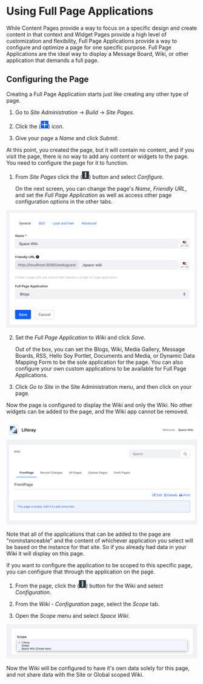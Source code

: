 # Using Full Page Applications

While Content Pages provide a way to focus on a specific design and create 
content in that context and Widget Pages provide a high level of customization 
and flexibility, Full Page Applications provide a way to configure 
and optimize a page for one specific purpose. Full Page Applications are the 
ideal way to display a Message Board, Wiki, or other application that demands a 
full page.

## Configuring the Page

Creating a Full Page Application starts just like creating any other type of 
page.

1.  Go to *Site Administration* &rarr; *Build* &rarr; *Site Pages*.

2.  Click the (![Add Page](../../../../../images/icon-add.png)) icon.

3.  Give your page a *Name* and click *Submit*.

At this point, you created the page, but it will contain no content, and if you 
visit the page, there is no way to add any content or widgets to the page. You 
need to configure the page for it to function.

1.  From *Site Pages* click the (![Options](../../../../../images/icon-options.png)) button and select 
    *Configure*.
    
    On the next screen, you can change the page's *Name*, *Friendly URL*, and 
    set the *Full Page Application* as well as access other page configuration
    options in the other tabs.
    
![Figure X: The Full Page Application configuration page.](../../../../../images/full-page-app-configure.png)
    
2.  Set the *Full Page Application* to *Wiki* and click *Save*.

    Out of the box, you can set the Blogs, Wiki, Media Gallery, Message Boards,
    RSS, Hello Soy Portlet, Documents and Media, or Dynamic Data Mapping Form 
    to be the sole application for the page. You can also configure your own
    custom applications to be available for Full Page Applications.
    
3.  Click *Go to Site* in the Site Administration menu, and then click on your
    page.

Now the page is configured to display the Wiki and only the Wiki. No other 
widgets can be added to the page, and the Wiki app cannot be removed.

![Figure X: The Wiki displayed as a Full Page Application.](../../../../../images/single-page-app-wiki.png)

Note that all of the applications that can be added to the page are 
"noninstanceable" and the content of whichever application you select will be 
based on the instance for that site. So if you already had data in your Wiki it 
will display on this page.

If you want to configure the application to be scoped to this specific page, 
you can configure that through the application on the page.

1.  From the page, click the (![Options](../../../../../images/icon-options.png)) button for the Wiki and
    select *Configuration*.
    
2.  From the *Wiki - Configuration* page, select the *Scope* tab.

3.  Open the *Scope* menu and select *Space Wiki*.

![Figure X: Configuring the scope.](../../../../../images/configuring-scope.png)

Now the Wiki will be configured to have it's own data solely for this page, and 
not share data with the Site or Global scoped Wiki.
